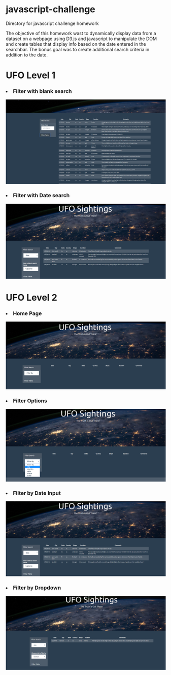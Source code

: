 # javascript-challenge
Directory for javascript challenge homework
<p> The objective of this homework wast to dynamically display data from a dataset on a webpage using D3.js and javascript to manipulate the DOM and create tables that display info based on the date entered in the searchbar. The bonus goal was to create additional search criteria in addition to the date. </p>

<h1>UFO Level 1</h1>

<h3><li>Filter with blank search</li></h3>
  <img src = "https://github.com/UncleBacon/javascript-challenge/blob/master/images/Level_1%20blank_field.PNG" alt = "Blank search" title =    "Blank Search">

<h3><li>Filter with Date search</li></h3>
  <img src = "https://github.com/UncleBacon/javascript-challenge/blob/master/images/level_2_date_search.PNG" alt = "Date search" title =    "Date Search">

<h1>UFO Level 2</h1>

<h3><li>Home Page</li></h3>
  <img src = "https://github.com/UncleBacon/javascript-challenge/blob/master/images/level_2_home.PNG" alt = "Home Page" title = "Home Page">

<h3><li>Filter Options</li></h3>
  <img src = "https://github.com/UncleBacon/javascript-challenge/blob/master/images/level_2_searchoptions.PNG" alt = "Filter by" title =    "Filter By">
  
  <h3><li>Filter by Date Input</li></h3>
  <img src = "https://github.com/UncleBacon/javascript-challenge/blob/master/images/level_2_date_search.PNG" alt = "Filter by date" title =    "Filter By Date">
  
  <h3><li>Filter by Dropdown</li></h3>
  <img src = "https://github.com/UncleBacon/javascript-challenge/blob/master/images/level_2_key_search.PNG" alt = "Filter by dropdown" title =    "Filter By dropdown">
       
